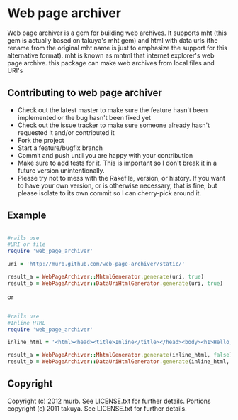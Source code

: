 # Web page archiver

Web page archiver is a gem for building web archives. It supports mht (this gem is actually based on takuya's mht gem) and html with data urls (the rename from the original mht name is just to emphasize the support for this alternative format).
mht is known as mhtml that internet explorer's web page archive.
this package can make web archives from local files and URI's

## Contributing to web page archiver
 
* Check out the latest master to make sure the feature hasn't been implemented or the bug hasn't been fixed yet
* Check out the issue tracker to make sure someone already hasn't requested it and/or contributed it
* Fork the project
* Start a feature/bugfix branch
* Commit and push until you are happy with your contribution
* Make sure to add tests for it. This is important so I don't break it in a future version unintentionally.
* Please try not to mess with the Rakefile, version, or history. If you want to have your own version, or is otherwise necessary, that is fine, but please isolate to its own commit so I can cherry-pick around it.

## Example

```ruby

#rails use
#URI or file
require 'web_page_archiver'

uri = 'http://murb.github.com/web-page-archiver/static/'

result_a = WebPageArchiver::MhtmlGenerator.generate(uri, true)
result_b = WebPageArchiver::DataUriHtmlGenerator.generate(uri, true)

```

or

```ruby

#rails use
#Inline HTML
require 'web_page_archiver'

inline_html = '<html><head><title>Inline</title></head><body><h1>Hello, World!</h1></body></html>'

result_a = WebPageArchiver::MhtmlGenerator.generate(inline_html, false)
result_b = WebPageArchiver::DataUriHtmlGenerator.generate(inline_html, false)

```

## Copyright

Copyright (c) 2012 murb. See LICENSE.txt for further details.
Portions copyright (c) 2011 takuya. See LICENSE.txt for further details.

